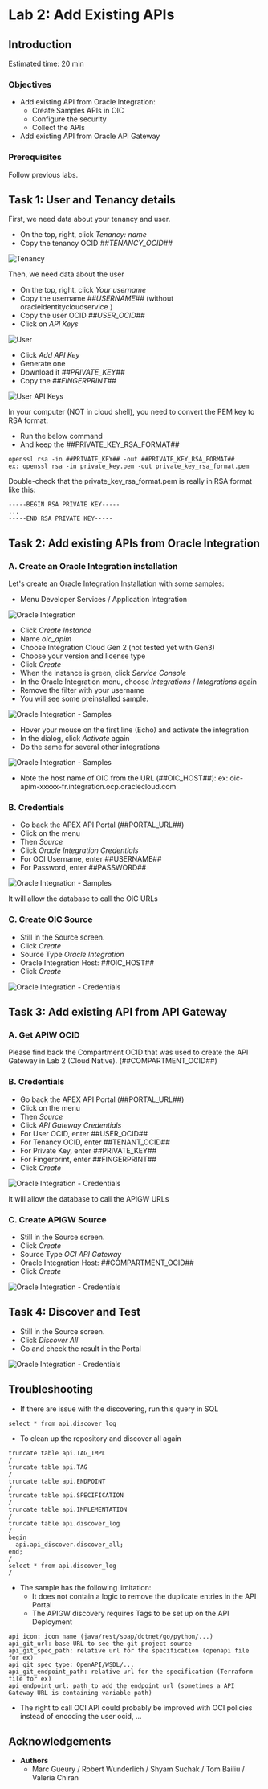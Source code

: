 
# Lab 2: Add Existing APIs

## Introduction

Estimated time: 20 min

### Objectives

- Add existing API from Oracle Integration:
    - Create Samples APIs in OIC 
    - Configure the security
    - Collect the APIs
- Add existing API from Oracle API Gateway

### Prerequisites

Follow previous labs.

## Task 1: User and Tenancy details

First, we need data about your tenancy and user.
- On the top, right, click *Tenancy: name*
- Copy the tenancy OCID *##TENANCY\_OCID##*

![Tenancy](images/opensearch-tenancy.png)

Then, we need data about the user
- On the top, right, click *Your username*
- Copy the username *##USERNAME##* (without oracleidentitycloudservice )
- Copy the user OCID *##USER\_OCID##*
- Click on *API Keys*

![User](images/opensearch-user.png)

- Click *Add API Key*
- Generate one
- Download it *##PRIVATE_KEY##*
- Copy the *##FINGERPRINT##*

![User API Keys](images/opensearch-user2.png)

In your computer (NOT in cloud shell), you need to convert the PEM key to RSA format:
- Run the below command 
- And keep the ##PRIVATE\_KEY\_RSA\_FORMAT##

```
openssl rsa -in ##PRIVATE_KEY## -out ##PRIVATE_KEY_RSA_FORMAT##
ex: openssl rsa -in private_key.pem -out private_key_rsa_format.pem
````

Double-check that the private\_key\_rsa_format.pem is really in RSA format like this:

```
-----BEGIN RSA PRIVATE KEY-----
...
-----END RSA PRIVATE KEY-----
```

## Task 2: Add existing APIs from Oracle Integration
### A. Create an Oracle Integration installation

Let's create an Oracle Integration Installation with some samples:
- Menu Developer Services / Application Integration 

![Oracle Integration](images/apim-oic1.png)

- Click *Create Instance*
- Name *oic\_apim*
- Choose Integration Cloud Gen 2 (not tested yet with Gen3)
- Choose your version and license type
- Click *Create*
- When the instance is green, click *Service Console*
- In the Oracle Integration menu, choose *Integrations* / *Integrations* again
- Remove the filter with your username
- You will see some preinstalled sample. 
 
![Oracle Integration - Samples](images/apim-oic2.png)

- Hover your mouse on the first line (Echo) and activate the integration
- In the dialog, click *Activate* again
- Do the same for several other integrations

![Oracle Integration - Samples](images/apim-oic3.png)

- Note the host name of OIC from the URL (##OIC\_HOST##): ex: oic-apim-xxxxx-fr.integration.ocp.oraclecloud.com

### B. Credentials
- Go back the APEX API Portal (##PORTAL\_URL##)
- Click on the menu 
- Then *Source*
- Click *Oracle Integration Credentials* 
- For OCI Username, enter ##USERNAME##
- For Password, enter ##PASSWORD##

![Oracle Integration - Samples](images/apim-oic-cred.png)

It will allow the database to call the OIC URLs

### C. Create OIC Source

- Still in the Source screen.
- Click *Create*
- Source Type *Oracle Integration*
- Oracle Integration Host: ##OIC\_HOST##
- Click *Create*

![Oracle Integration - Credentials](images/apim-source-oic.png)

## Task 3: Add existing API from API Gateway

### A. Get APIW OCID

Please find back the Compartment OCID that was used to create the API Gateway in Lab 2 (Cloud Native). (##COMPARTMENT\_OCID##)

### B. Credentials
- Go back the APEX API Portal (##PORTAL\_URL##)
- Click on the menu 
- Then *Source*
- Click *API Gateway Credentials* 
- For User OCID, enter ##USER\_OCID##
- For Tenancy OCID, enter ##TENANT\_OCID##
- For Private Key, enter ##PRIVATE\_KEY##
- For Fingerprint, enter ##FINGERPRINT##
- Click *Create*

![Oracle Integration - Credentials](images/apim-apigw-cred.png)

It will allow the database to call the APIGW URLs

### C. Create APIGW Source

- Still in the Source screen.
- Click *Create*
- Source Type *OCI API Gateway*
- Oracle Integration Host: ##COMPARTMENT\_OCID##
- Click *Create*

![Oracle Integration - Credentials](images/apim-source-apigw.png)

## Task 4: Discover and Test

- Still in the Source screen.
- Click *Discover All*
- Go and check the result in the Portal 

![Oracle Integration - Credentials](images/apim-oic-test.png)

## Troubleshooting

- If there are issue with the discovering, run this query in SQL

```
select * from api.discover_log
```

- To clean up the repository and discover all again

```
truncate table api.TAG_IMPL
/
truncate table api.TAG
/
truncate table api.ENDPOINT
/
truncate table api.SPECIFICATION
/
truncate table api.IMPLEMENTATION
/
truncate table api.discover_log
/
begin
  api.api_discover.discover_all;
end;
/
select * from api.discover_log
/
```

- The sample has the following limitation:
    - It does not contain a logic to remove the duplicate entries in the API Portal
    - The APIGW discovery requires Tags to be set up on the API Deployment 

```
api_icon: icon name (java/rest/soap/dotnet/go/python/...)
api_git_url: base URL to see the git project source 
api_git_spec_path: relative url for the specification (openapi file for ex)
api_git_spec_type: OpenAPI/WSDL/...
api_git_endpoint_path: relative url for the specification (Terraform file for ex)
api_endpoint_url: path to add the endpoint url (sometimes a API Gateway URL is containing variable path)
```

- The right to call OCI API could probably be improved with OCI policies instead of encoding the user ocid, ...


## Acknowledgements

- **Authors**
    - Marc Gueury / Robert Wunderlich  / Shyam Suchak / Tom Bailiu / Valeria Chiran
